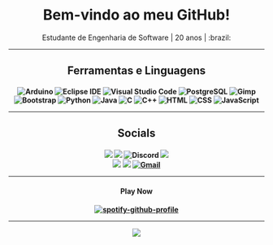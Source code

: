 <h1 align="center">Bem-vindo ao meu GitHub!</h1>

<p align="center">Estudante de Engenharia de Software | 20 anos | :brazil:</p> 

---
<h2 align="center">Ferramentas e Linguagens</h2>
<h4 align="center">

![Arduino](https://img.shields.io/badge/-Arduino-05122A?style=for-the-badge&logo=Arduino&logoColor=00979D)
![Eclipse IDE](https://img.shields.io/badge/-Eclipse%20IDE-05122A?style=for-the-badge&logo=EclipseIDE&logoColor=2C2255)
![Visual Studio Code](https://img.shields.io/badge/-Visual%20Studio%20Code-05122A?style=for-the-badge&logo=visual-studio-code&logoColor=007ACC)
![PostgreSQL](https://img.shields.io/badge/-PostgreSQL-05122A?style=for-the-badge&logo=PostgreSQL&logoColor=4169E1)
![Gimp](https://img.shields.io/badge/-Gimp-05122A?style=for-the-badge&logo=Gimp&logoColor=5C5543)
![Bootstrap](https://img.shields.io/badge/-Bootstrap-05122A?style=for-the-badge&logo=bootstrap&logoColor=563D7C)
![Python](https://img.shields.io/badge/-Python-05122A?style=for-the-badge&logo=python)
![Java](https://img.shields.io/badge/-Java-05122A?style=for-the-badge&logo=Java&logoColor=FFA518)
![C](https://img.shields.io/badge/-C-05122A?style=for-the-badge&logo=C&logoColor=A8B9CC)
![C++](https://img.shields.io/badge/-C++-05122A?style=for-the-badge&logo=C%2B%2B&logoColor=00599C)
![HTML](https://img.shields.io/badge/-HTML-05122A?style=for-the-badge&logo=HTML5)
![CSS](https://img.shields.io/badge/-CSS-05122A?style=for-the-badge&logo=CSS3&logoColor=1572B6)
![JavaScript](https://img.shields.io/badge/-JavaScript-05122A?style=for-the-badge&logo=javascript)

---
<h2 align="center">Socials</h2>
<h4 align="center">

<a href="https://anilist.co/user/Luscarvalho/"><img src="https://img.shields.io/badge/AniList-02A9FF?style=for-the-badge&logo=AniList&logoColor=white"/></a>
<a href="https://myanimelist.net/profile/LuscarvalhoO"><img src="https://img.shields.io/badge/MyAnimeList-2E51A2?style=for-the-badge&logo=MyAnimeList&logoColor=white"/></a>
![Discord](https://img.shields.io/badge/Luscarvalho%230101-5865F2?style=for-the-badge&logo=Discord&logoColor=white)
<a href="https://last.fm/user/lucaralhooo"><img src="https://img.shields.io/badge/Last.fm-D51007?style=for-the-badge&logo=last.fm&logoColor=white"/></a> \
<a href="https://instagram.com/luscarvalho.py"><img src="https://img.shields.io/badge/Instagram-E4405F?style=for-the-badge&logo=instagram&logoColor=white"/></a>
<a href="https://twitter.com/luscarvalhooo"><img src="https://img.shields.io/badge/Twitter-blue?style=for-the-badge&logo=twitter&logoColor=white"/></a>
<a href="luscarvalho999@gmail.com"><img alt="Gmail" src="https://img.shields.io/badge/Gmail-D14836?style=for-the-badge&logo=gmail&logoColor=white" /></a>

---
<h4 align="center">Play Now</h4>
<h4 align="center">

[![spotify-github-profile](https://spotify-github-profile.vercel.app/api/view?uid=2126uubpa2lusvkax73kbi6vi&cover_image=true&theme=natemoo-re)](https://github.com/kittinan/spotify-github-profile)

---

![](https://komarev.com/ghpvc/?username=Luscarvalho&color=blue)
